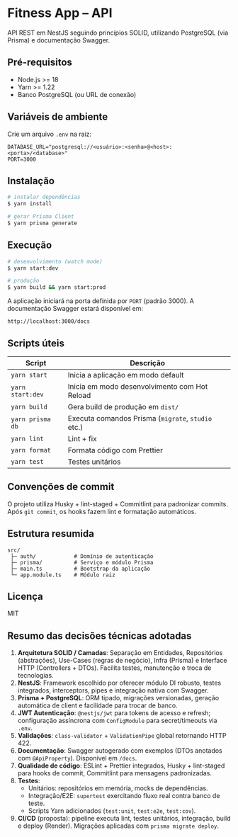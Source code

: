 # Fitness App – API

API REST em NestJS seguindo princípios SOLID, utilizando PostgreSQL (via Prisma) e documentação Swagger.

## Pré-requisitos

* Node.js >= 18
* Yarn >= 1.22
* Banco PostgreSQL (ou URL de conexão)

## Variáveis de ambiente

Crie um arquivo `.env` na raiz:

```env
DATABASE_URL="postgresql://<usuário>:<senha>@<host>:<porta>/<database>"
PORT=3000
```

## Instalação

```bash
# instalar dependências
$ yarn install

# gerar Prisma Client
$ yarn prisma generate
```

## Execução

```bash
# desenvolvimento (watch mode)
$ yarn start:dev

# produção
$ yarn build && yarn start:prod
```

A aplicação iniciará na porta definida por `PORT` (padrão 3000). A documentação Swagger estará disponível em:

```
http://localhost:3000/docs
```

## Scripts úteis

| Script             | Descrição                                           |
|--------------------|-----------------------------------------------------|
| `yarn start`       | Inicia a aplicação em modo default                  |
| `yarn start:dev`   | Inicia em modo desenvolvimento com Hot Reload       |
| `yarn build`       | Gera build de produção em `dist/`                   |
| `yarn prisma db`   | Executa comandos Prisma (`migrate`, `studio` etc.)  |
| `yarn lint`        | Lint + fix                                          |
| `yarn format`      | Formata código com Prettier                         |
| `yarn test`        | Testes unitários                                    |

## Convenções de commit

O projeto utiliza Husky + lint-staged + Commitlint para padronizar commits. Após `git commit`, os hooks fazem lint e formatação automáticos.

## Estrutura resumida

```
src/
 ├─ auth/            # Domínio de autenticação
 ├─ prisma/          # Serviço e módulo Prisma
 ├─ main.ts          # Bootstrap da aplicação
 └─ app.module.ts    # Módulo raiz
```

## Licença

MIT

## Resumo das decisões técnicas adotadas

1. **Arquitetura SOLID / Camadas**: Separação em Entidades, Repositórios (abstrações), Use-Cases (regras de negócio), Infra (Prisma) e Interface HTTP (Controllers + DTOs). Facilita testes, manutenção e troca de tecnologias.
2. **NestJS**: Framework escolhido por oferecer módulo DI robusto, testes integrados, interceptors, pipes e integração nativa com Swagger.
3. **Prisma + PostgreSQL**: ORM tipado, migrações versionadas, geração automática de client e facilidade para trocar de banco.
4. **JWT Autenticação**: `@nestjs/jwt` para tokens de acesso e refresh; configuração assíncrona com `ConfigModule` para secret/timeouts via `.env`.
5. **Validações**: `class-validator` + `ValidationPipe` global retornando HTTP 422.
6. **Documentação**: Swagger autogerado com exemplos (DTOs anotados com `@ApiProperty`). Disponível em `/docs`.
7. **Qualidade de código**: ESLint + Prettier integrados, Husky + lint-staged para hooks de commit, Commitlint para mensagens padronizadas.
8. **Testes**:
   - Unitários: repositórios em memória, mocks de dependências.
   - Integração/E2E: `supertest` exercitando fluxo real contra banco de teste.
   - Scripts Yarn adicionados (`test:unit`, `test:e2e`, `test:cov`).
9. **CI/CD** (proposta): pipeline executa lint, testes unitários, integração, build e deploy (Render). Migrações aplicadas com `prisma migrate deploy`.
